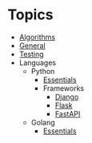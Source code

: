 # Topics

- [Algorithms](topics/algorithms.md)
- [General](topics/general.md)
- [Testing](topics/testing.md)
- Languages
  - Python
    - [Essentials](topics/essentials.md)
    - Frameworks
      - [Django](topics/frameworks/django.md)
      - [Flask](topics/frameworks/flask.md)
      - [FastAPI](topics/frameworks/fastapi.md)
  - Golang
    - [Essentials](golang/essentials.md)


